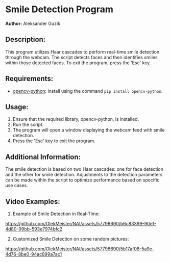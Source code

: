 # Smile Detection Program

**Author:** Aleksander Guzik

## Description:

This program utilizes Haar cascades to perform real-time smile detection through the webcam. The script detects faces and then identifies smiles within those detected faces. To exit the program, press the 'Esc' key.

## Requirements:

- [opencv-python](https://pypi.org/project/opencv-python/): Install using the command `pip install opencv-python`.

## Usage:

1. Ensure that the required library, opencv-python, is installed.
2. Run the script.
3. The program will open a window displaying the webcam feed with smile detection.
4. Press the 'Esc' key to exit the program.

## Additional Information:

The smile detection is based on two Haar cascades: one for face detection and the other for smile detection. Adjustments to the detection parameters can be made within the script to optimize performance based on specific use cases.

## Video Examples:

1. Example of Smile Detection in Real-Time:
   
https://github.com/OlekMeister/NAI/assets/57796690/b6c83399-90e1-4d80-99bb-593e7974bfc2

2. Customized Smile Detection on some random pictures:
  
https://github.com/OlekMeister/NAI/assets/57796690/5b17af08-5a9e-4d76-8be0-94ac899a7ac1

